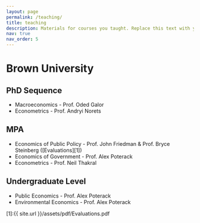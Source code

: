 ```yaml
---
layout: page
permalink: /teaching/
title: teaching
description: Materials for courses you taught. Replace this text with your description.
nav: true
nav_order: 5
---
```


# Brown University
## PhD Sequence

- Macroeconomics - Prof. Oded Galor
- Econometrics - Prof. Andryi Norets

## MPA 

- Economics of Public Policy - Prof. John Friedman & Prof. Bryce Steinberg ([Evaluations][1])
- Economics of Government - Prof. Alex Poterack
- Econometrics - Prof. Neil Thakral

## Undergraduate Level

- Public Economics - Prof. Alex Poterack
- Environmental Economics - Prof. Alex Poterack

[1]:{{ site.url }}/assets/pdf/Evaluations.pdf